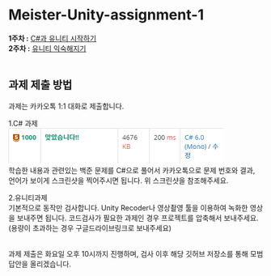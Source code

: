# Meister-Unity-assignment-1
<b>1주차 :</b> <a href="./week1/README.md">C#과 유니티 시작하기</a><br>
<b>2주차 :</b> <a href="./week1/README.md">유니티 익숙해지기</a>
<br><br>


## 과제 제출 방법
과제는 카카오톡 1:1 대화로 제출합니다.

1.C# 과제<br>
![백준 예시](./image/boj.PNG)<br>
학습한 내용과 관련있는 백준 문제를 C#으로 풀어서 카카오톡으로 문제 번호와 결과, 언어가 보이게 스크린샷을 찍어주시면 됩니다. 위 스크린샷을 참조해주세요.
<br>

2.유니티과제<br>
기본적으로 동작만 검사합니다. Unity Recoder나 영상촬영 툴을 이용하여 녹화한 영상을 보내주면 됩니다. 코드검사가 필요한 과제인 경우 프로젝트를 압축해서 보내주세요. (용량이 초과하는 경우 구글드라이브링크로 보내주세요)
<br><br>

과제 제출은 화요일 오후 10시까지 진행하며, 검사 이후 해당 깃허브 저장소를 통해 모범답안을 올리겠습니다.
